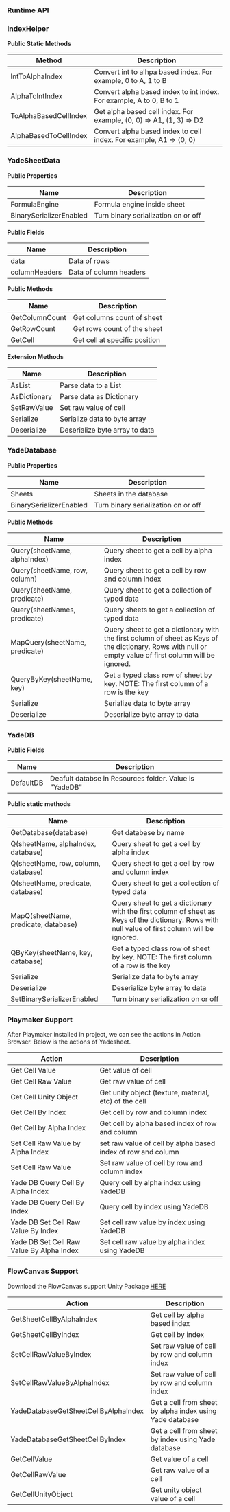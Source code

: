 ### Runtime API

### IndexHelper

**Public Static Methods**

| Method | Description |
| ------ | ---- |
| IntToAlphaIndex | Convert int to alhpa based index. For example, 0 to A, 1 to B |
| AlphaToIntIndex | Convert alpha based index to int index. For example, A to 0, B to 1 |
| ToAlphaBasedCellIndex | Get alpha based cell index. For example, (0, 0) => A1, (1, 3) => D2 |
|AlphaBasedToCellIndex|Convert alpha based index to cell index. For example, A1 => (0, 0)|

### YadeSheetData

**Public Properties**

|Name| Description|
|---|---|
|FormulaEngine|Formula engine inside  sheet|
|BinarySerializerEnabled| Turn binary serialization on or off |

**Public Fields**

|Name| Description|
|---|---|
| data | Data of rows |
| columnHeaders | Data of column headers|

**Public Methods**

|Name| Description|
|---|---|
| GetColumnCount |  Get columns count of sheet |
| GetRowCount  | Get rows count of the sheet |
| GetCell | Get cell at specific position |

**Extension Methods**


|Name| Description|
|---|---|
| AsList<T> | Parse data to a List<T> |
| AsDictionary<T> | Parse data as Dictionary<T> |
| SetRawValue | Set raw value of cell |
| Serialize | Serialize data to byte array |
| Deserialize | Deserialize byte array to data |

### YadeDatabase

**Public Properties**

|Name| Description|
|---|---|
|Sheets|Sheets in the database |
|BinarySerializerEnabled| Turn binary serialization on or off |

**Public Methods**

|Name| Description|
|---|---|
| Query(sheetName, alphaIndex) | Query sheet to get a cell by alpha index |
| Query(sheetName, row, column) | Query sheet to get a cell by row and column index |
| Query(sheetName, predicate)| Query sheet to get a collection of typed data |
| Query(sheetNames, predicate) | Query sheets to get a collection of typed data |
| MapQuery(sheetName, predicate) | Query sheet to get a dictionary with the first column of sheet as Keys of the dictionary. Rows with null or empty value of first column will be ignored. |
| QueryByKey(sheetName, key) | Get a typed class row of sheet by key. NOTE: The first column of a row is the key |
| Serialize | Serialize data to byte array |
| Deserialize | Deserialize byte array to data |

### YadeDB

**Public Fields**

|Name| Description|
|---|---|
|DefaultDB|Deafult databse in Resources folder. Value is "YadeDB" |

**Public static methods**

|Name| Description|
|---|---|
| GetDatabase(database) | Get database by name  |
| Q(sheetName, alphaIndex, database) | Query sheet to get a cell by alpha index |
| Q(sheetName, row, column, database) | Query sheet to get a cell by row and column index |
| Q(sheetName, predicate, database) | Query sheet to get a collection of typed data |
| MapQ(sheetName, predicate, database) | Query sheet to get a dictionary with the first column of sheet as Keys of the dictionary. Rows with null value of first column will be ignored.|
| QByKey(sheetName, key, database) | Get a typed class row of sheet by key. NOTE: The first column of a row is the key|
| Serialize | Serialize data to byte array |
| Deserialize | Deserialize byte array to data |
| SetBinarySerializerEnabled | Turn binary serialization on or off |

### Playmaker Support

After Playmaker installed in project, we can see the actions in Action Browser. Below is the actions of Yadesheet.

|Action| Description|
|---| ---|
|Get Cell Value |  Get value of cell |
|Get Cell Raw Value | Get raw value of cell |
|Cet Cell Unity Object | Get unity object (texture, material, etc) of the cell |
|Get Cell By Index | Get cell by row and column index |
|Get Cell by Alpha Index | Get cell by alpha based index of row and column |
|Set Cell Raw Value by Alpha Index | set raw value of cell by alpha based index of row and column |
|Set  Cell Raw Value | Set raw value of cell by row and column index |
|Yade DB Query Cell By Alpha Index | Query cell by alpha index using YadeDB |
|Yade DB Query Cell By Index | Query cell by index using YadeDB |
|Yade DB Set Cell Raw Value By Index| Set cell raw value by index using YadeDB|
|Yade DB Set Cell Raw Value By Alpha Index|Set cell raw value by alpha index using YadeDB|

### FlowCanvas Support

Download the FlowCanvas support Unity Package [HERE](https://www.amlovey.com/YadeDocs/Extensions/FlowCanvasIntegration.unitypackage)

|Action| Description|
|---| ---|
|GetSheetCellByAlphaIndex| Get cell by alpha based index |
|GetSheetCellByIndex |Get cell by index|
|SetCellRawValueByIndex| Set raw value of cell by row and column index |
|SetCellRawValueByAlphaIndex|Set raw value of cell by row and column index|
|YadeDatabaseGetSheetCellByAlphaIndex|Get a cell from sheet by alpha index using Yade database|
|YadeDatabaseGetSheetCellByIndex|Get a cell from sheet by index using Yade database|
|GetCellValue|Get value of a cell|
|GetCellRawValue|Get raw value of a cell|
|GetCellUnityObject|Get unity object value of a cell|
